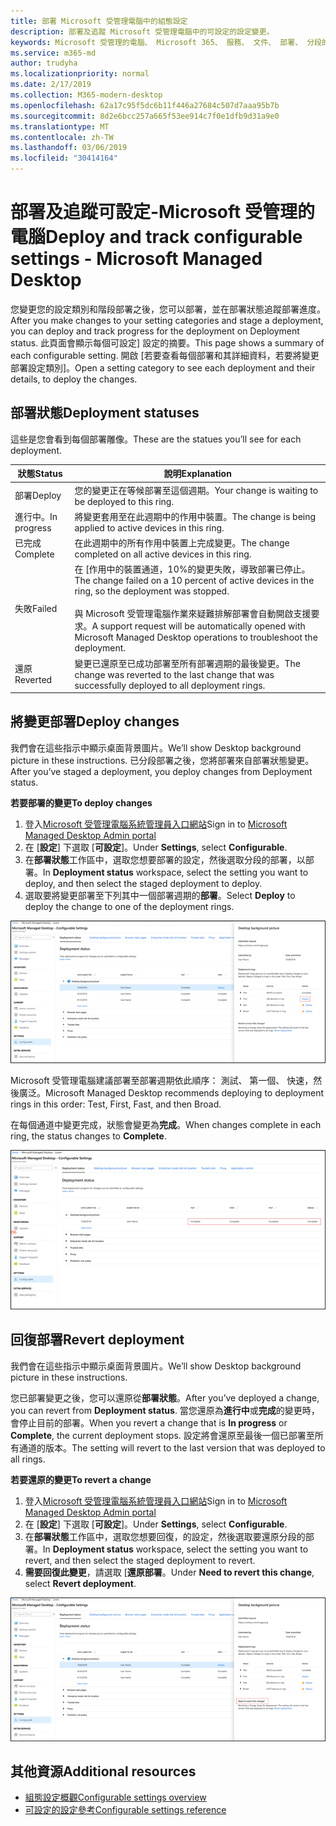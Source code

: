 ```yaml
---
title: 部署 Microsoft 受管理電腦中的組態設定
description: 部署及追蹤 Microsoft 受管理電腦中的可設定的設定變更。
keywords: Microsoft 受管理的電腦、 Microsoft 365、 服務、 文件、 部署、 分段的部署中，組態設定
ms.service: m365-md
author: trudyha
ms.localizationpriority: normal
ms.date: 2/17/2019
ms.collection: M365-modern-desktop
ms.openlocfilehash: 62a17c95f5dc6b11f446a27684c507d7aaa95b7b
ms.sourcegitcommit: 8d2e6bcc257a665f53ee914c7f0e1dfb9d31a9e0
ms.translationtype: MT
ms.contentlocale: zh-TW
ms.lasthandoff: 03/06/2019
ms.locfileid: "30414164"
---
```

# <a name="deploy-and-track-configurable-settings---microsoft-managed-desktop"></a><span data-ttu-id="c301c-104">部署及追蹤可設定-Microsoft 受管理的電腦</span><span class="sxs-lookup"><span data-stu-id="c301c-104">Deploy and track configurable settings - Microsoft Managed Desktop</span></span>

<span data-ttu-id="c301c-105">您變更您的設定類別和階段部署之後，您可以部署，並在部署狀態追蹤部署進度。</span><span class="sxs-lookup"><span data-stu-id="c301c-105">After you make changes to your setting categories and stage a deployment, you can deploy and track progress for the deployment on Deployment status.</span></span> <span data-ttu-id="c301c-106">此頁面會顯示每個可設定] 設定的摘要。</span><span class="sxs-lookup"><span data-stu-id="c301c-106">This page shows a summary of each configurable setting.</span></span> <span data-ttu-id="c301c-107">開啟 [若要查看每個部署和其詳細資料，若要將變更部署設定類別]。</span><span class="sxs-lookup"><span data-stu-id="c301c-107">Open a setting category to see each deployment and their details, to deploy the changes.</span></span> 

## <a name="deployment-statuses"></a><span data-ttu-id="c301c-108">部署狀態</span><span class="sxs-lookup"><span data-stu-id="c301c-108">Deployment statuses</span></span> 

<span data-ttu-id="c301c-109">這些是您會看到每個部署雕像。</span><span class="sxs-lookup"><span data-stu-id="c301c-109">These are the statues you’ll see for each deployment.</span></span>

<span data-ttu-id="c301c-110">狀態</span><span class="sxs-lookup"><span data-stu-id="c301c-110">Status</span></span>  | <span data-ttu-id="c301c-111">說明</span><span class="sxs-lookup"><span data-stu-id="c301c-111">Explanation</span></span> 
--- | --- 
<span data-ttu-id="c301c-112">部署</span><span class="sxs-lookup"><span data-stu-id="c301c-112">Deploy</span></span> | <span data-ttu-id="c301c-113">您的變更正在等候部署至這個週期。</span><span class="sxs-lookup"><span data-stu-id="c301c-113">Your change is waiting to be deployed to this ring.</span></span>
<span data-ttu-id="c301c-114">進行中。</span><span class="sxs-lookup"><span data-stu-id="c301c-114">In progress</span></span> | <span data-ttu-id="c301c-115">將變更套用至在此週期中的作用中裝置。</span><span class="sxs-lookup"><span data-stu-id="c301c-115">The change is being applied to active devices in this ring.</span></span> 
<span data-ttu-id="c301c-116">已完成</span><span class="sxs-lookup"><span data-stu-id="c301c-116">Complete</span></span> | <span data-ttu-id="c301c-117">在此週期中的所有作用中裝置上完成變更。</span><span class="sxs-lookup"><span data-stu-id="c301c-117">The change completed on all active devices in this ring.</span></span> 
<span data-ttu-id="c301c-118">失敗</span><span class="sxs-lookup"><span data-stu-id="c301c-118">Failed</span></span> | <span data-ttu-id="c301c-119">在 [作用中的裝置通道，10%的變更失敗，導致部署已停止。</span><span class="sxs-lookup"><span data-stu-id="c301c-119">The change failed on a 10 percent of active devices in the ring, so the deployment was stopped.</span></span><br><br> <span data-ttu-id="c301c-120">與 Microsoft 受管理電腦作業來疑難排解部署會自動開啟支援要求。</span><span class="sxs-lookup"><span data-stu-id="c301c-120">A support request will be automatically opened with Microsoft Managed Desktop operations to troubleshoot the deployment.</span></span> 
<span data-ttu-id="c301c-121">還原</span><span class="sxs-lookup"><span data-stu-id="c301c-121">Reverted</span></span> | <span data-ttu-id="c301c-122">變更已還原至已成功部署至所有部署週期的最後變更。</span><span class="sxs-lookup"><span data-stu-id="c301c-122">The change was reverted to the last change that was successfully deployed to all deployment rings.</span></span>

## <a name="deploy-changes"></a><span data-ttu-id="c301c-123">將變更部署</span><span class="sxs-lookup"><span data-stu-id="c301c-123">Deploy changes</span></span>

<span data-ttu-id="c301c-124">我們會在這些指示中顯示桌面背景圖片。</span><span class="sxs-lookup"><span data-stu-id="c301c-124">We’ll show Desktop background picture in these instructions.</span></span> <span data-ttu-id="c301c-125">已分段部署之後，您將部署來自部署狀態變更。</span><span class="sxs-lookup"><span data-stu-id="c301c-125">After you’ve staged a deployment, you deploy changes from Deployment status.</span></span> 

<span data-ttu-id="c301c-126">**若要部署的變更**</span><span class="sxs-lookup"><span data-stu-id="c301c-126">**To deploy changes**</span></span>

1. <span data-ttu-id="c301c-127">登入[Microsoft 受管理電腦系統管理員入口網站](http://aka.ms/mwaasportal)</span><span class="sxs-lookup"><span data-stu-id="c301c-127">Sign in to [Microsoft Managed Desktop Admin portal](http://aka.ms/mwaasportal)</span></span>
2. <span data-ttu-id="c301c-128">在 [**設定**] 下選取 [**可設定**]。</span><span class="sxs-lookup"><span data-stu-id="c301c-128">Under **Settings**, select **Configurable**.</span></span>
3. <span data-ttu-id="c301c-129">在**部署狀態**工作區中，選取您想要部署的設定，然後選取分段的部署，以部署。</span><span class="sxs-lookup"><span data-stu-id="c301c-129">In **Deployment status** workspace, select the setting you want to deploy, and then select the staged deployment to deploy.</span></span>
4. <span data-ttu-id="c301c-130">選取要將變更部署至下列其中一個部署週期的**部署**。</span><span class="sxs-lookup"><span data-stu-id="c301c-130">Select **Deploy** to deploy the change to one of the deployment rings.</span></span>

![可設定的設定部署狀態概觀](images/deploy-cs-overview.png)

<span data-ttu-id="c301c-132">Microsoft 受管理電腦建議部署至部署週期依此順序： 測試、 第一個、 快速，然後廣泛。</span><span class="sxs-lookup"><span data-stu-id="c301c-132">Microsoft Managed Desktop recommends deploying to deployment rings in this order: Test, First, Fast, and then Broad.</span></span> 

<span data-ttu-id="c301c-133">在每個通道中變更完成，狀態會變更為**完成**。</span><span class="sxs-lookup"><span data-stu-id="c301c-133">When changes complete in each ring, the status changes to **Complete**.</span></span>

![完成部署可設定的設定](images/config-setting-complete.png)

## <a name="revert-deployment"></a><span data-ttu-id="c301c-135">回復部署</span><span class="sxs-lookup"><span data-stu-id="c301c-135">Revert deployment</span></span>

<span data-ttu-id="c301c-136">我們會在這些指示中顯示桌面背景圖片。</span><span class="sxs-lookup"><span data-stu-id="c301c-136">We’ll show Desktop background picture in these instructions.</span></span> 

<span data-ttu-id="c301c-137">您已部署變更之後，您可以還原從**部署狀態**。</span><span class="sxs-lookup"><span data-stu-id="c301c-137">After you’ve deployed a change, you can revert from **Deployment status**.</span></span> <span data-ttu-id="c301c-138">當您還原為**進行中**或**完成**的變更時，會停止目前的部署。</span><span class="sxs-lookup"><span data-stu-id="c301c-138">When you revert a change that is **In progress** or **Complete**, the current deployment stops.</span></span> <span data-ttu-id="c301c-139">設定將會還原至最後一個已部署至所有通道的版本。</span><span class="sxs-lookup"><span data-stu-id="c301c-139">The setting will revert to the last version that was deployed to all rings.</span></span> 

<span data-ttu-id="c301c-140">**若要還原的變更**</span><span class="sxs-lookup"><span data-stu-id="c301c-140">**To revert a change**</span></span>
1. <span data-ttu-id="c301c-141">登入[Microsoft 受管理電腦系統管理員入口網站](http://aka.ms/mwaasportal)</span><span class="sxs-lookup"><span data-stu-id="c301c-141">Sign in to [Microsoft Managed Desktop Admin portal](http://aka.ms/mwaasportal)</span></span>
2. <span data-ttu-id="c301c-142">在 [**設定**] 下選取 [**可設定**]。</span><span class="sxs-lookup"><span data-stu-id="c301c-142">Under **Settings**, select **Configurable**.</span></span>
3. <span data-ttu-id="c301c-143">在**部署狀態**工作區中，選取您想要回復，的設定，然後選取要還原分段的部署。</span><span class="sxs-lookup"><span data-stu-id="c301c-143">In **Deployment status** workspace, select the setting you want to revert, and then select the staged deployment to revert.</span></span>
4. <span data-ttu-id="c301c-144">**需要回復此變更**，請選取 [**還原部署**。</span><span class="sxs-lookup"><span data-stu-id="c301c-144">Under **Need to revert this change**, select **Revert deployment**.</span></span>

![部署可設定的設定還原](images/config-setting-revert.png) 

## <a name="additional-resources"></a><span data-ttu-id="c301c-146">其他資源</span><span class="sxs-lookup"><span data-stu-id="c301c-146">Additional resources</span></span>
- [<span data-ttu-id="c301c-147">組態設定概觀</span><span class="sxs-lookup"><span data-stu-id="c301c-147">Configurable settings overview</span></span>](config-setting-overview.md)
- [<span data-ttu-id="c301c-148">可設定的設定參考</span><span class="sxs-lookup"><span data-stu-id="c301c-148">Configurable settings reference</span></span>](config-setting-ref.md) 